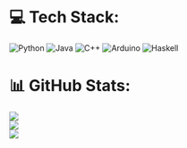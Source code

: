 
# 💻 Tech Stack:
![Python](https://img.shields.io/badge/python-3670A0?style=for-the-badge&logo=python&logoColor=ffdd54) ![Java](https://img.shields.io/badge/java-%23ED8B00.svg?style=for-the-badge&logo=openjdk&logoColor=white) ![C++](https://img.shields.io/badge/c++-%2300599C.svg?style=for-the-badge&logo=c%2B%2B&logoColor=white) ![Arduino](https://img.shields.io/badge/-Arduino-00979D?style=for-the-badge&logo=Arduino&logoColor=white) ![Haskell](https://img.shields.io/badge/Haskell-5e5086?style=for-the-badge&logo=haskell&logoColor=white)
# 📊 GitHub Stats:
![](https://github-readme-stats.vercel.app/api?username=dragonbeardzephyr&theme=dark&hide_border=false&include_all_commits=false&count_private=false)<br/>
![](https://nirzak-streak-stats.vercel.app/?user=dragonbeardzephyr&theme=dark&hide_border=false)<br/>
![](https://github-readme-stats.vercel.app/api/top-langs/?username=dragonbeardzephyr&theme=dark&hide_border=false&include_all_commits=false&count_private=false&layout=compact)

<!-- Proudly created with GPRM ( https://gprm.itsvg.in ) -->

